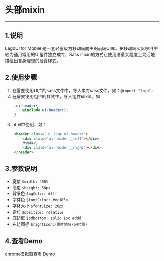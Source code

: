 # 头部mixin

---

## 1.说明
LegoUI for Mobile 是一套轻量级为移动端而生的前端UI库。把移动端实际项目中较为通用常用的UI组件独立成库，Sass mixin的方式让使用者最大程度上灵活地描绘出自身理想的层叠样式。

## 2.使用步骤
1. 在需要使用UI库的sass文件中，导入本库sass文件。如：`@import "lego";`
2. 在需要使用组件的样式中，导入组件mixin。如：
```scss
	.ui-header{
		@include ui-header();
	}
```
3.	html中使用，如：
```html
	<header class="ui-lego ui-header">
        <div class="ui-header__left"></div>
        头部样式
        <div class="ui-header__right"></div>
    </header>
```

## 3.参数说明
* 宽度    	`$width: 100%`
* 高度    	`$height: 50px`					
* 背景色  	`$bgColor: #fff`				
* 字体色  	`$fontColor: #ec185b`		
* 字体大小	`$fontSize: 20px`			
* 定位   	`$position: relative`			
* 底边框 	`$bdbottom: solid 1px #ddd`		
* 右边图标 	`$rightIcon:(图片地址/64位图)`						

## 4.查看Demo

chrome模拟器查看 [Demo](http://ued.yypm.com/legomobi/3.0.0/src/demo/Header.html)